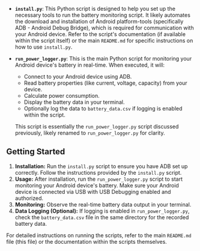 
*   **`install.py`**: This Python script is designed to help you set up the necessary tools to run the battery monitoring script.  It likely automates the download and installation of Android platform-tools (specifically ADB - Android Debug Bridge), which is required for communication with your Android device. Refer to the script's documentation (if available within the script itself) or the main `README.md` for specific instructions on how to use `install.py`.
*   **`run_power_logger.py`**: This is the main Python script for monitoring your Android device's battery in real-time. When executed, it will:
    *   Connect to your Android device using ADB.
    *   Read battery properties (like current, voltage, capacity) from your device.
    *   Calculate power consumption.
    *   Display the battery data in your terminal.
    *   Optionally log the data to `battery_data.csv` if logging is enabled within the script.

    This script is essentially the `run_power_logger.py` script discussed previously, likely renamed to `run_power_logger.py` for clarity.

## Getting Started

1.  **Installation:** Run the `install.py` script to ensure you have ADB set up correctly. Follow the instructions provided by the `install.py` script.
2.  **Usage:** After installation, run the `run_power_logger.py` script to start monitoring your Android device's battery. Make sure your Android device is connected via USB with USB Debugging enabled and authorized.
3.  **Monitoring:** Observe the real-time battery data output in your terminal.
4.  **Data Logging (Optional):** If logging is enabled in `run_power_logger.py`, check the `battery_data.csv` file in the same directory for the recorded battery data.

For detailed instructions on running the scripts, refer to the main `README.md` file (this file) or the documentation within the scripts themselves.
